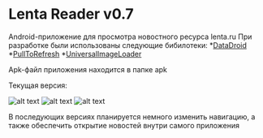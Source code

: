 ﻿Lenta Reader v0.7
============

Android-приложение для просмотра новостного ресурса lenta.ru
При разработке были использованы следующие бибилотеки:
*[DataDroid](https://github.com/foxykeep/DataDroid)
*[PullToRefresh](https://github.com/chrisbanes/Android-PullToRefresh)
*[UniversalImageLoader](https://github.com/nostra13/Android-Universal-Image-Loader)

Apk-файл приложения находится в папке apk

Текущая версия:

![alt text](https://downloader-default7m.disk.yandex.ru/rpreview/3024b21a633a8edcc72ea1da20331772/mpfs/QaeYCp1lwAg7nfva7Eu1Ud6yb1ji1fuSOkNRLdlh8NHW-d1ATBnBkNbNINOSxgmyJaOZOL6O-bFiVfP0OD4VPw==?uid=0&filename=Screenshot20131002142140png&disposition=inline&hash=&limit=0&content_type=image%2Fpng&size=XXL&crop=0&rtoken=4e34e82c8f082221516d2e834a832e6b&rtimestamp=524bfd62)
![alt text](https://downloader-default12h.disk.yandex.ru/rpreview/15c98530d7a200585dd9a15ccf7e744d/mpfs/-NIuD4kDv2Pyw9A4nNkkQIqQ6ONbp01vxrBvFc8dprTz-XwXST8Tw-P_6duc6Bq3Mi8k3b_DFgo28Fpy80wXNw==?uid=0&filename=Screenshot20131002142130png&disposition=inline&hash=&limit=0&content_type=image%2Fpng&size=XXL&crop=0&rtoken=603fb6d41c0b57389d3af6f3d551c067&rtimestamp=524bfd4b)
![alt text](https://downloader-default4h.disk.yandex.ru/rpreview/c8bd31a773b04065f2c56d4c7182da6d/mpfs/Ac4Mskufa3CBBdkN3CeyS4qQ6ONbp01vxrBvFc8dprTeS2HKTS_GhXdRK7Mq9JPlf31J3i3asUoUdYlLOZk3Sw==?uid=0&filename=Screenshot20131002142156png&disposition=inline&hash=&limit=0&content_type=image%2Fpng&size=XXL&crop=0&rtoken=4c6bff893a9076b62019659b7267248e&rtimestamp=524bfd20)

В последующих версиях планируется немного изменить навигацию, а также обеспечить открытие новостей внутри самого приложения

